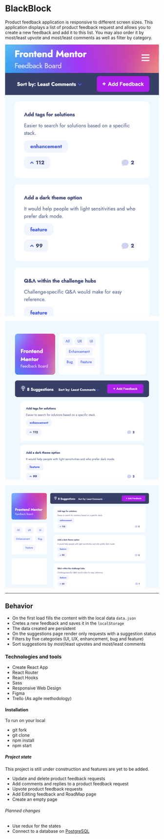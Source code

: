 # BlackBlock

Product feedback application is responsive to different screen sizes. This application displays a list of product feedback request and allows you to create a new feedback and add it to this list. You may also order it by most/least upvote and most/least comments as well as filter by category.

![screen-mobile](./src/assets/img-readme/mobile.png)

![screen-tablet](./src/assets/img-readme/tablet.png)

![screen-desktop](./src/assets/img-readme/desktop.png)

---

## Behavior

- On the first load fills the content with the local data `data.json`
- Cretes a new feedback and saves it in the `localStorage`
- The data created are persistent
- On the suggestions page render only requests with a suggestion status
- Filters by five categories (UI, UX, enhancement, bug and feature)
- Sort suggestions by most/least upvotes and most/least comments

### Technologies and tools

- Create React App
- React Router
- React Hooks
- Sass
- Responsive Web Design
- Figma
- Trello (As agile methodology)

#### Installation

To run on your local

- git fork
- git clone
- npm install
- npm start

##### Project state

This project is still under construction and features are yet to be added.

- Update and delete product feedback requests
- Add comments and replies to a product feedback request
- Upvote product feedback requests
- Add Editing feedback and RoadMap page
- Create an empty page

###### Planned changes

- Use redux for the states
- Connect to a database on [PostgreSQL](https://www.postgresql.org/)
